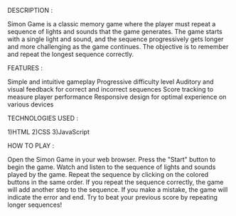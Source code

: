 DESCRIPTION :

Simon Game is a classic memory game where the player must repeat a sequence of lights and sounds that the game generates. The game starts with a single light and sound, and the sequence progressively gets longer and more challenging as the game continues. The objective is to remember and repeat the longest sequence correctly.

FEATURES :

Simple and intuitive gameplay
Progressive difficulty level
Auditory and visual feedback for correct and incorrect sequences
Score tracking to measure player performance
Responsive design for optimal experience on various devices

TECHNOLOGIES USED :

1)HTML
2)CSS
3)JavaScript

HOW TO PLAY :

Open the Simon Game in your web browser.
Press the "Start" button to begin the game.
Watch and listen to the sequence of lights and sounds played by the game.
Repeat the sequence by clicking on the colored buttons in the same order.
If you repeat the sequence correctly, the game will add another step to the sequence.
If you make a mistake, the game will indicate the error and end.
Try to beat your previous score by repeating longer sequences!
